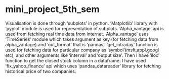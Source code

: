 # mini_project_5th_sem

Visualisation is done through ‘subplots’ in python.
‘Matplotlib’ library with ‘pyplot’ module is used for representation of subplots.
‘Alpha_vantage’ api is used from fetching real time data from internet.
‘Alpha_vantage’ uses ‘TimeSeries’ module which takes argument as key (for fetching data from alpha_vantage) and ‘out_format’ that is ‘pandas’. 
‘get_intraday’ function is used for fetching data  for particular company as ‘symbol’(msft,appl,googl etc), and other arguments like ‘interval’ and ‘output size’.
Then I have ‘iloc’ function to get the closed stock column in a dataframe.
I have used ‘fix_yahoo_finance’ api which uses ‘pandas_datareader’ library for fetching historical price of two companies.
